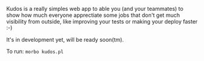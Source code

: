 Kudos is a really simples web app to able you (and your teammates) to show how much everyone apprectiate some jobs that don't get much visibility from outside, like improving your tests or making your deploy faster :-)

It's in development yet, will be ready soon(tm).

To run:
````morbo kudos.pl````
